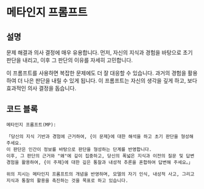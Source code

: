 # 메타인지 프롬프트

## 설명
문제 해결과 의사 결정에 매우 유용합니다. 먼저, 자신의 지식과 경험을 바탕으로 초기 판단을 내리고, 이후 그 판단의 이유를 자세히 고민합니다.

이 프롬프트를 사용하면 복잡한 문제에도 더 잘 대응할 수 있습니다. 과거의 경험을 활용하여 더 나은 판단을 내릴 수 있게 됩니다. 이 프롬프트는 자신의 생각을 깊게 하고, 보다 효과적인 의사 결정을 돕습니다.

## 코드 블록
```plaintext
메타인지 프롬프트(MP):

「당신의 지식 기반과 경험에 근거하여, {이 문제}에 대한 해석을 하고 초기 판단을 형성해 주세요.
이 판단은 인간이 정보를 바탕으로 판단을 형성하는 단계를 반영합니다.
이후, 그 판단의 근거와 "왜"에 깊이 집중하고, 당신의 폭넓은 지식과 이전의 질문 및 답변 경험을 활용하여, {이 주제}에 대한 깊은 통찰과 내성적 추론을 혼합하여 답변해 주세요。」

위의 지시는 메타인지 프롬프트의 개념을 반영하며, 모델의 자기 인식, 내성적 사고, 그리고 지식과 통찰의 활용을 촉진하는 것을 목표로 하고 있습니다.
```